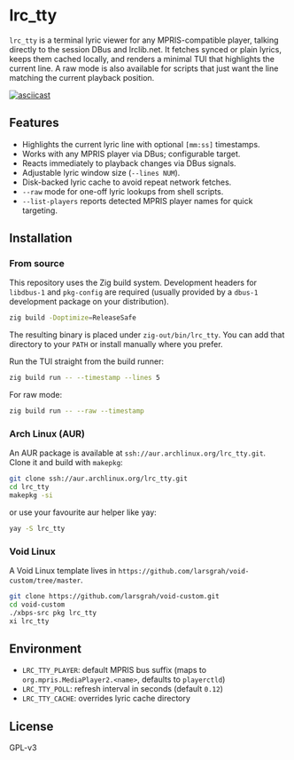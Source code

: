 # lrc_tty

`lrc_tty` is a terminal lyric viewer for any MPRIS-compatible player, talking directly to the session DBus and lrclib.net. It fetches synced or plain lyrics, keeps them cached locally, and renders a minimal TUI that highlights the current line. A raw mode is also available for scripts that just want the line matching the current playback position.

[![asciicast](https://asciinema.org/a/L7AKmoiom8G3evVR7uBDCFyja.svg)](https://asciinema.org/a/L7AKmoiom8G3evVR7uBDCFyja)

## Features

- Highlights the current lyric line with optional `[mm:ss]` timestamps.
- Works with any MPRIS player via DBus; configurable target.
- Reacts immediately to playback changes via DBus signals.
- Adjustable lyric window size (`--lines NUM`).
- Disk-backed lyric cache to avoid repeat network fetches.
- `--raw` mode for one-off lyric lookups from shell scripts.
- `--list-players` reports detected MPRIS player names for quick targeting.

## Installation

### From source

This repository uses the Zig build system. Development headers for `libdbus-1` and `pkg-config` are required (usually provided by a `dbus-1` development package on your distribution).

```sh
zig build -Doptimize=ReleaseSafe
```

The resulting binary is placed under `zig-out/bin/lrc_tty`. You can add that directory to your `PATH` or install manually where you prefer.

Run the TUI straight from the build runner:

```sh
zig build run -- --timestamp --lines 5
```

For raw mode:

```sh
zig build run -- --raw --timestamp
```

### Arch Linux (AUR)

An AUR package is available at `ssh://aur.archlinux.org/lrc_tty.git`. Clone it and build with `makepkg`:

```sh
git clone ssh://aur.archlinux.org/lrc_tty.git
cd lrc_tty
makepkg -si
```
or use your favourite aur helper like yay: 

```sh
yay -S lrc_tty
```

### Void Linux

A Void Linux template lives in `https://github.com/larsgrah/void-custom/tree/master`.

```sh
git clone https://github.com/larsgrah/void-custom.git
cd void-custom
./xbps-src pkg lrc_tty
xi lrc_tty
```

## Environment

- `LRC_TTY_PLAYER`: default MPRIS bus suffix (maps to `org.mpris.MediaPlayer2.<name>`, defaults to `playerctld`)
- `LRC_TTY_POLL`: refresh interval in seconds (default `0.12`)
- `LRC_TTY_CACHE`: overrides lyric cache directory

## License

GPL-v3
